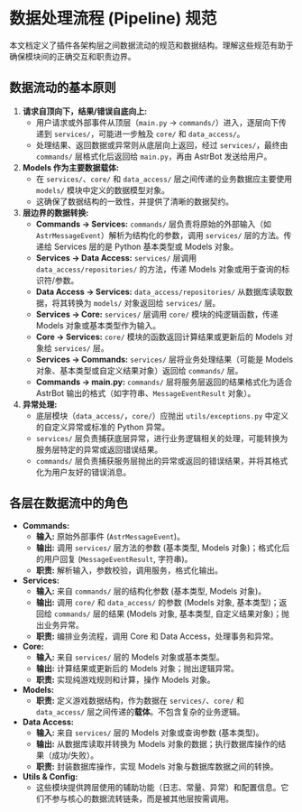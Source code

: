 # 数据处理流程 (Pipeline) 规范

本文档定义了插件各架构层之间数据流动的规范和数据结构。理解这些规范有助于确保模块间的正确交互和职责边界。

## 数据流动的基本原则

1.  **请求自顶向下，结果/错误自底向上:**
    *   用户请求或外部事件从顶层（`main.py` -> `commands/`）进入，逐层向下传递到 `services/`，可能进一步触及 `core/` 和 `data_access/`。
    *   处理结果、返回数据或异常则从底层向上返回，经过 `services/`，最终由 `commands/` 层格式化后返回给 `main.py`，再由 AstrBot 发送给用户。
2.  **Models 作为主要数据载体:**
    *   在 `services/`、`core/` 和 `data_access/` 层之间传递的业务数据应主要使用 `models/` 模块中定义的数据模型对象。
    *   这确保了数据结构的一致性，并提供了清晰的数据契约。
3.  **层边界的数据转换:**
    *   **Commands -> Services:** `commands/` 层负责将原始的外部输入（如 `AstrMessageEvent`）解析为结构化的参数，调用 `services/` 层的方法。传递给 Services 层的是 Python 基本类型或 Models 对象。
    *   **Services -> Data Access:** `services/` 层调用 `data_access/repositories/` 的方法，传递 Models 对象或用于查询的标识符/参数。
    *   **Data Access -> Services:** `data_access/repositories/` 从数据库读取数据，将其转换为 `models/` 对象返回给 `services/` 层。
    *   **Services -> Core:** `services/` 层调用 `core/` 模块的纯逻辑函数，传递 Models 对象或基本类型作为输入。
    *   **Core -> Services:** `core/` 模块的函数返回计算结果或更新后的 Models 对象给 `services/` 层。
    *   **Services -> Commands:** `services/` 层将业务处理结果（可能是 Models 对象、基本类型或自定义结果对象）返回给 `commands/` 层。
    *   **Commands -> main.py:** `commands/` 层将服务层返回的结果格式化为适合 AstrBot 输出的格式（如字符串、`MessageEventResult` 对象）。
4.  **异常处理:**
    *   底层模块（`data_access/`，`core/`）应抛出 `utils/exceptions.py` 中定义的自定义异常或标准的 Python 异常。
    *   `services/` 层负责捕获底层异常，进行业务逻辑相关的处理，可能转换为服务层特定的异常或返回错误结果。
    *   `commands/` 层负责捕获服务层抛出的异常或返回的错误结果，并将其格式化为用户友好的错误消息。

## 各层在数据流中的角色

*   **Commands:**
    *   **输入:** 原始外部事件 (`AstrMessageEvent`)。
    *   **输出:** 调用 `services/` 层方法的参数 (基本类型, Models 对象)；格式化后的用户回复 (`MessageEventResult`, 字符串)。
    *   **职责:** 解析输入，参数校验，调用服务，格式化输出。
*   **Services:**
    *   **输入:** 来自 `commands/` 层的结构化参数 (基本类型, Models 对象)。
    *   **输出:** 调用 `core/` 和 `data_access/` 的参数 (Models 对象, 基本类型)；返回给 `commands/` 层的结果 (Models 对象, 基本类型, 自定义结果对象)；抛出业务异常。
    *   **职责:** 编排业务流程，调用 Core 和 Data Access，处理事务和异常。
*   **Core:**
    *   **输入:** 来自 `services/` 层的 Models 对象或基本类型。
    *   **输出:** 计算结果或更新后的 Models 对象；抛出逻辑异常。
    *   **职责:** 实现纯游戏规则和计算，操作 Models 对象。
*   **Models:**
    *   **职责:** 定义游戏数据结构，作为数据在 `services/`、`core/` 和 `data_access/` 层之间传递的**载体**。不包含复杂的业务逻辑。
*   **Data Access:**
    *   **输入:** 来自 `services/` 层的 Models 对象或查询参数 (基本类型)。
    *   **输出:** 从数据库读取并转换为 Models 对象的数据；执行数据库操作的结果（成功/失败）。
    *   **职责:** 封装数据库操作，实现 Models 对象与数据库数据之间的转换。
*   **Utils & Config:**
    *   这些模块提供跨层使用的辅助功能（日志、常量、异常）和配置信息。它们不参与核心的数据流转链条，而是被其他层按需调用。
